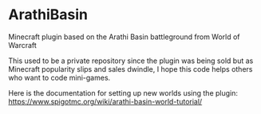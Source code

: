 # ArathiBasin
Minecraft plugin based on the Arathi Basin battleground from World of Warcraft

This used to be a private repository since the plugin was being sold but as Minecraft popularity slips and sales dwindle, I hope this code helps others who want to code mini-games.

Here is the documentation for setting up new worlds using the plugin: 
https://www.spigotmc.org/wiki/arathi-basin-world-tutorial/
